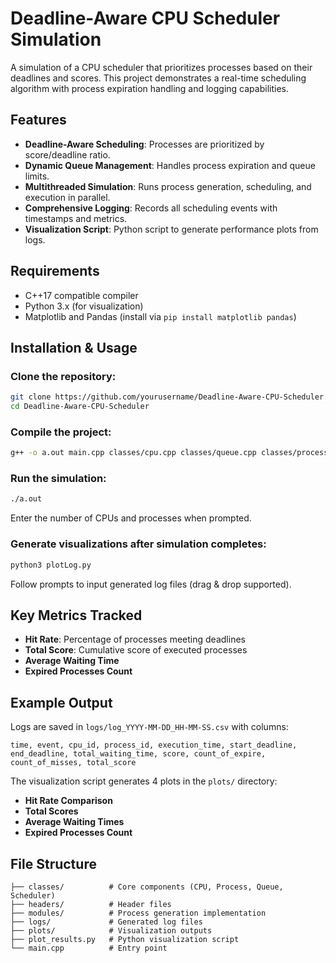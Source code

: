 # Deadline-Aware CPU Scheduler Simulation

A simulation of a CPU scheduler that prioritizes processes based on their deadlines and scores. This project demonstrates a real-time scheduling algorithm with process expiration handling and logging capabilities.

## Features

- **Deadline-Aware Scheduling**: Processes are prioritized by score/deadline ratio.
- **Dynamic Queue Management**: Handles process expiration and queue limits.
- **Multithreaded Simulation**: Runs process generation, scheduling, and execution in parallel.
- **Comprehensive Logging**: Records all scheduling events with timestamps and metrics.
- **Visualization Script**: Python script to generate performance plots from logs.

## Requirements

- C++17 compatible compiler
- Python 3.x (for visualization)
- Matplotlib and Pandas (install via `pip install matplotlib pandas`)

## Installation & Usage

### Clone the repository:
```bash
git clone https://github.com/yourusername/Deadline-Aware-CPU-Scheduler.git
cd Deadline-Aware-CPU-Scheduler
```

### Compile the project:
```bash
g++ -o a.out main.cpp classes/cpu.cpp classes/queue.cpp classes/process.cpp classes/scheduler.cpp modules/process_generator.cpp logEvent.cpp -pthread
```

### Run the simulation:
```bash
./a.out
```
Enter the number of CPUs and processes when prompted.

### Generate visualizations after simulation completes:
```bash
python3 plotLog.py
```
Follow prompts to input generated log files (drag & drop supported).

## Key Metrics Tracked

- **Hit Rate**: Percentage of processes meeting deadlines
- **Total Score**: Cumulative score of executed processes
- **Average Waiting Time**
- **Expired Processes Count**

## Example Output

Logs are saved in `logs/log_YYYY-MM-DD_HH-MM-SS.csv` with columns:
```csv
time, event, cpu_id, process_id, execution_time, start_deadline,
end_deadline, total_waiting_time, score, count_of_expire, count_of_misses, total_score
```

The visualization script generates 4 plots in the `plots/` directory:

- **Hit Rate Comparison**
- **Total Scores**
- **Average Waiting Times**
- **Expired Processes Count**

## File Structure
```
├── classes/          # Core components (CPU, Process, Queue, Scheduler)
├── headers/          # Header files
├── modules/          # Process generation implementation
├── logs/             # Generated log files
├── plots/            # Visualization outputs
├── plot_results.py   # Python visualization script
└── main.cpp          # Entry point
```

